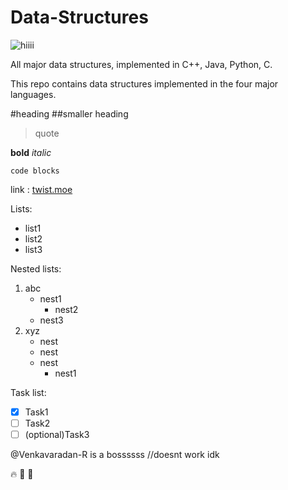 # Data-Structures

![hiiii](https://img.shields.io/github/license/Venkatavaradan-R/Data-Structures)

All major data structures, implemented in C++, Java, Python, C.

This repo contains data structures implemented in the four major languages.

#heading
##smaller heading

> quote

**bold**
_italic_

`code blocks`

link : [twist.moe](https://twist.moe)

Lists:

- list1
- list2
- list3

Nested lists:

1. abc
   - nest1
     - nest2
   - nest3
2. xyz
   - nest
   - nest
   - nest
     - nest1

Task list:

- [x] Task1
- [ ] Task2
- [ ] \(optional)Task3

@Venkavaradan-R is a bossssss //doesnt work idk

:fire: :shit: :kiss:

